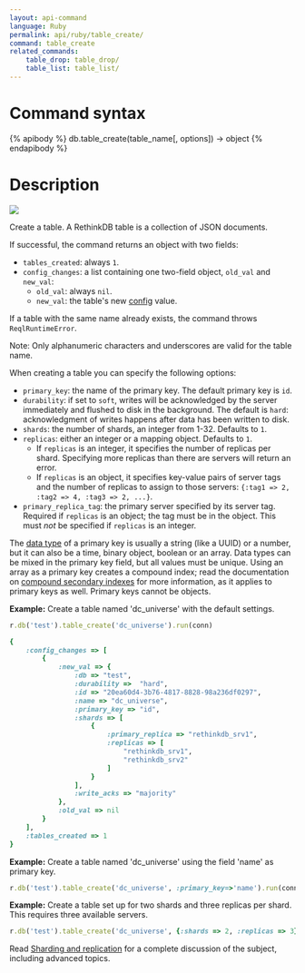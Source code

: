 ```yaml
---
layout: api-command
language: Ruby
permalink: api/ruby/table_create/
command: table_create
related_commands:
    table_drop: table_drop/
    table_list: table_list/
---
```


# Command syntax #

{% apibody %}
db.table_create(table_name[, options]) &rarr; object
{% endapibody %}

# Description #

<img src="/assets/images/docs/api_illustrations/table_create_ruby.png" class="api_command_illustration" />

Create a table. A RethinkDB table is a collection of JSON documents.

If successful, the command returns an object with two fields:

* `tables_created`: always `1`.
* `config_changes`: a list containing one two-field object, `old_val` and `new_val`:
    * `old_val`: always `nil`.
    * `new_val`: the table's new [config](/api/ruby/config) value.

If a table with the same name already exists, the command throws `ReqlRuntimeError`.

Note: Only alphanumeric characters and underscores are valid for the table name.

When creating a table you can specify the following options:

* `primary_key`: the name of the primary key. The default primary key is `id`.
* `durability`: if set to `soft`, writes will be acknowledged by the server immediately and flushed to disk in the background. The default is `hard`: acknowledgment of writes happens after data has been written to disk.
* `shards`: the number of shards, an integer from 1-32. Defaults to `1`.
* `replicas`: either an integer or a mapping object. Defaults to `1`.
    * If `replicas` is an integer, it specifies the number of replicas per shard. Specifying more replicas than there are servers will return an error.
    * If `replicas` is an object, it specifies key-value pairs of server tags and the number of replicas to assign to those servers: `{:tag1 => 2, :tag2 => 4, :tag3 => 2, ...}`.
* `primary_replica_tag`: the primary server specified by its server tag. Required if `replicas` is an object; the tag must be in the object. This must *not* be specified if `replicas` is an integer.

The [data type](/docs/data-types/) of a primary key is usually a string (like a UUID) or a number, but it can also be a time, binary object, boolean or an array. Data types can be mixed in the primary key field, but all values must be unique. Using an array as a primary key creates a compound index; read the documentation on [compound secondary indexes][ci] for more information, as it applies to primary keys as well. Primary keys cannot be objects.

[ci]: /docs/secondary-indexes/ruby/#compound-indexes

__Example:__ Create a table named 'dc_universe' with the default settings.

```rb
r.db('test').table_create('dc_universe').run(conn)

{
    :config_changes => [
        {
            :new_val => {
                :db => "test",
                :durability =>  "hard",
                :id => "20ea60d4-3b76-4817-8828-98a236df0297",
                :name => "dc_universe",
                :primary_key => "id",
                :shards => [
                    {
                        :primary_replica => "rethinkdb_srv1",
                        :replicas => [
                            "rethinkdb_srv1",
                            "rethinkdb_srv2"
                        ]
                    }
                ],
                :write_acks => "majority"
            },
            :old_val => nil
        }
    ],
    :tables_created => 1
}
```

__Example:__ Create a table named 'dc_universe' using the field 'name' as primary key.

```rb
r.db('test').table_create('dc_universe', :primary_key=>'name').run(conn)
```


__Example:__ Create a table set up for two shards and three replicas per shard. This requires three available servers.

```rb
r.db('test').table_create('dc_universe', {:shards => 2, :replicas => 3}).run(conn)
```

Read [Sharding and replication](/docs/sharding-and-replication/) for a complete discussion of the subject, including advanced topics.
